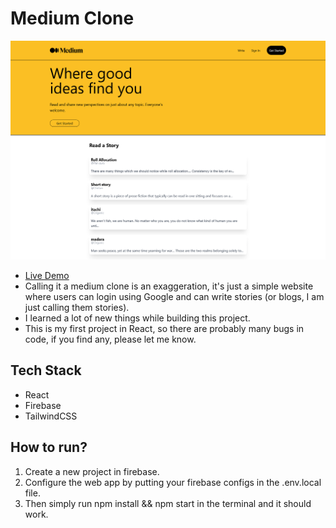 # Medium Clone
![alt text](./screenshot.png)


* [Live Demo](https://medium-clone-dev-e3730.web.app/)
* Calling it a medium clone is an exaggeration, it's just a simple website where users can login using Google and can write stories (or blogs, I am just calling them stories).
* I learned a lot of new things while building this project.
* This is my first project in React, so there are probably many bugs in code, if you find any, please let me know.

## Tech Stack
* React
* Firebase
* TailwindCSS



## How to run?
1. Create a new project in firebase.
2. Configure the web app by putting your firebase configs in the .env.local file.
3. Then simply run npm install && npm start in the terminal and it should work.

